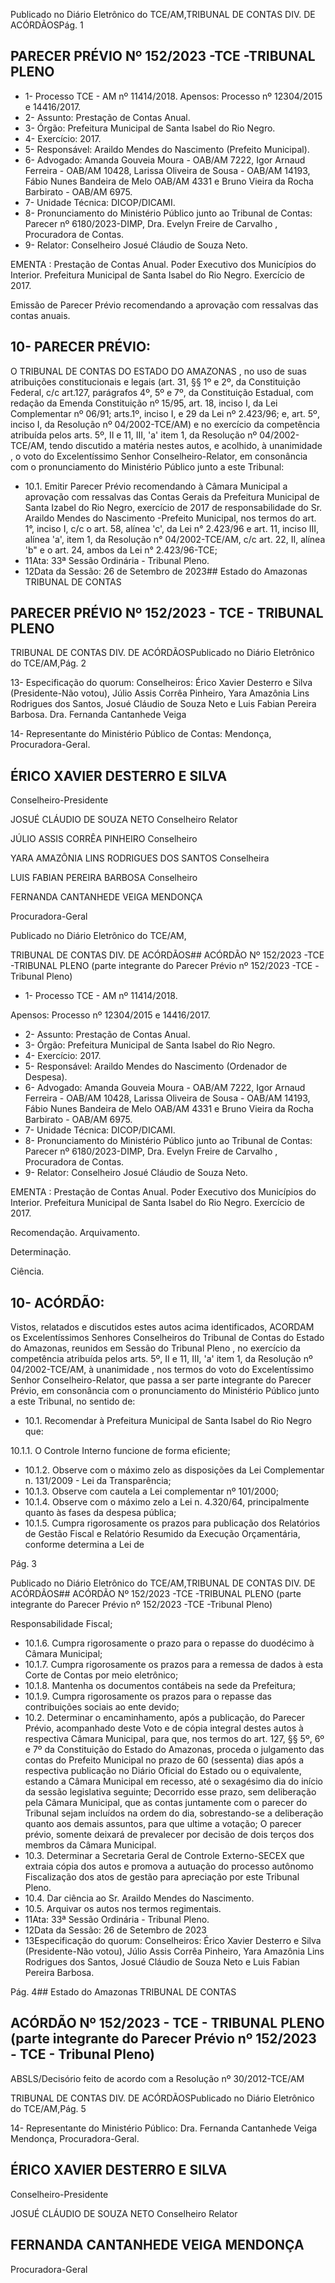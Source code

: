 Publicado  no  Diário  Eletrônico do TCE/AM,TRIBUNAL DE CONTAS DIV. DE ACÓRDÃOSPág. 1

## PARECER PRÉVIO Nº 152/2023 -TCE -TRIBUNAL PLENO

- 1- Processo TCE - AM nº 11414/2018. Apensos: Processo nº  12304/2015 e 14416/2017.
- 2- Assunto: Prestação de Contas Anual.
- 3- Órgão: Prefeitura Municipal de Santa Isabel do Rio Negro.
- 4- Exercício: 2017.
- 5- Responsável: Araildo Mendes do Nascimento (Prefeito Municipal).
- 6- Advogado: Amanda Gouveia Moura - OAB/AM 7222, Igor Arnaud Ferreira - OAB/AM 10428, Larissa Oliveira de Sousa - OAB/AM 14193, Fábio Nunes Bandeira de Melo OAB/AM 4331 e Bruno Vieira da Rocha Barbirato - OAB/AM 6975.
- 7- Unidade Técnica: DICOP/DICAMI.
- 8- Pronunciamento  do  Ministério  Público  junto  ao  Tribunal  de  Contas: Parecer  nº 6180/2023-DIMP, Dra. Evelyn Freire de Carvalho , Procuradora de Contas.
- 9- Relator: Conselheiro Josué Cláudio de Souza Neto.

EMENTA : Prestação de Contas Anual. Poder Executivo dos Municípios do Interior. Prefeitura Municipal de Santa Isabel do Rio Negro.  Exercício de 2017.

Emissão de Parecer Prévio recomendando a aprovação com ressalvas das contas anuais.

## 10-  PARECER PRÉVIO:

O  TRIBUNAL  DE  CONTAS  DO  ESTADO  DO  AMAZONAS ,  no  uso  de  suas atribuições  constitucionais  e  legais  (art.  31,  §§  1º  e  2º,  da  Constituição  Federal,  c/c art.127,  parágrafos  4º,  5º  e  7º,  da  Constituição  Estadual,  com  redação  da  Emenda Constituição nº 15/95, art. 18, inciso I, da Lei Complementar nº 06/91; arts.1º, inciso I, e 29  da  Lei  nº  2.423/96;  e,  art.  5º,  inciso  I,  da  Resolução  nº  04/2002-TCE/AM)  e  no exercício da competência atribuída pelos arts. 5º, II e 11, III, 'a' item 1, da Resolução nº 04/2002-TCE/AM, tendo discutido a matéria nestes autos, e acolhido, à unanimidade , o voto do Excelentíssimo Senhor Conselheiro-Relator, em consonância com o pronunciamento do Ministério Público junto a este Tribunal:

- 10.1. Emitir Parecer Prévio recomendando  à Câmara  Municipal a aprovação com ressalvas das Contas Gerais da Prefeitura Municipal de Santa Izabel do Rio Negro, exercício de 2017 de responsabilidade do  Sr. Araildo  Mendes  do  Nascimento -Prefeito  Municipal,  nos termos do art. 1°, inciso I, c/c o art. 58, alínea 'c', da Lei n° 2.423/96 e art. 11, inciso III, alínea 'a', item 1, da Resolução n° 04/2002-TCE/AM, c/c art. 22, II, alínea 'b" e o art. 24, ambos da Lei n° 2.423/96-TCE;
- 11Ata: 33ª Sessão Ordinária - Tribunal Pleno.
- 12Data da Sessão: 26 de Setembro de 2023## Estado do Amazonas TRIBUNAL DE CONTAS

## PARECER PRÉVIO Nº 152/2023 - TCE - TRIBUNAL PLENO

TRIBUNAL DE CONTAS DIV. DE ACÓRDÃOSPublicado  no  Diário  Eletrônico do TCE/AM,Pág. 2

13- Especificação do quorum: Conselheiros: Érico Xavier Desterro e Silva (Presidente-Não  votou),  Júlio  Assis  Corrêa  Pinheiro,  Yara  Amazônia  Lins  Rodrigues dos Santos, Josué Cláudio de Souza Neto e Luis Fabian Pereira Barbosa. Dra. Fernanda Cantanhede Veiga

14-  Representante do Ministério Público de Contas: Mendonça, Procuradora-Geral.

## ÉRICO XAVIER DESTERRO E SILVA

Conselheiro-Presidente

JOSUÉ CLÁUDIO DE SOUZA NETO Conselheiro Relator

JÚLIO ASSIS CORRÊA PINHEIRO Conselheiro

YARA AMAZÔNIA LINS RODRIGUES DOS SANTOS Conselheira

LUIS FABIAN PEREIRA BARBOSA Conselheiro

FERNANDA CANTANHEDE VEIGA MENDONÇA

Procuradora-Geral

Publicado  no  Diário  Eletrônico do TCE/AM,

TRIBUNAL DE CONTAS DIV. DE ACÓRDÃOS## ACÓRDÃO Nº 152/2023 -TCE -TRIBUNAL PLENO (parte integrante do Parecer Prévio nº 152/2023 -TCE -Tribunal Pleno)

- 1- Processo TCE - AM nº 11414/2018.

Apensos: Processo nº  12304/2015 e 14416/2017.

- 2- Assunto: Prestação de Contas Anual.
- 3- Órgão: Prefeitura Municipal de Santa Isabel do Rio Negro.
- 4- Exercício: 2017.
- 5- Responsável: Araildo Mendes do Nascimento (Ordenador de Despesa).
- 6- Advogado: Amanda Gouveia Moura - OAB/AM 7222, Igor Arnaud Ferreira - OAB/AM 10428, Larissa Oliveira de Sousa - OAB/AM 14193, Fábio Nunes Bandeira de Melo OAB/AM 4331 e Bruno Vieira da Rocha Barbirato - OAB/AM 6975.
- 7- Unidade Técnica: DICOP/DICAMI.
- 8- Pronunciamento  do  Ministério  Público  junto  ao  Tribunal  de  Contas: Parecer  nº 6180/2023-DIMP, Dra. Evelyn Freire de Carvalho , Procuradora de Contas.
- 9- Relator: Conselheiro Josué Cláudio de Souza Neto.

EMENTA : Prestação de Contas Anual. Poder Executivo dos Municípios do Interior. Prefeitura Municipal  de  Santa  Isabel  do  Rio  Negro.  Exercício de 2017.

Recomendação. Arquivamento.

Determinação.

Ciência.

## 10-  ACÓRDÃO:

Vistos, relatados e discutidos estes autos acima identificados, ACORDAM os Excelentíssimos Senhores Conselheiros do Tribunal de Contas do Estado do Amazonas, reunidos em Sessão do Tribunal Pleno , no exercício da competência atribuída pelos arts. 5º, II e 11, III, 'a' item 1, da Resolução nº 04/2002-TCE/AM, à unanimidade , nos termos do voto do Excelentíssimo Senhor Conselheiro-Relator, que passa a ser parte integrante do Parecer Prévio, em consonância com o pronunciamento do Ministério Público junto a este Tribunal, no sentido de:

- 10.1. Recomendar à Prefeitura Municipal de Santa Isabel do Rio Negro que:

10.1.1.  O Controle Interno funcione de forma eficiente;

- 10.1.2.  Observe com  o  máximo  zelo  as  disposições  da  Lei Complementar n. 131/2009 - Lei da Transparência;
- 10.1.3.  Observe com cautela a Lei complementar nº 101/2000;
- 10.1.4.  Observe com o máximo zelo a Lei n. 4.320/64, principalmente quanto às fases da despesa pública;
- 10.1.5.  Cumpra  rigorosamente  os  prazos  para  publicação  dos Relatórios de Gestão  Fiscal e Relatório Resumido  da Execução  Orçamentária, conforme determina a Lei de

Pág. 3

Publicado  no  Diário  Eletrônico do TCE/AM,TRIBUNAL DE CONTAS DIV. DE ACÓRDÃOS## ACÓRDÃO Nº 152/2023 -TCE -TRIBUNAL PLENO (parte integrante do Parecer Prévio nº 152/2023 -TCE -Tribunal Pleno)

Responsabilidade Fiscal;

- 10.1.6.  Cumpra rigorosamente o prazo para o repasse do duodécimo à Câmara Municipal;
- 10.1.7.  Cumpra  rigorosamente  os  prazos  para  a  remessa  de dados à esta Corte de Contas por meio eletrônico;
- 10.1.8.  Mantenha os documentos contábeis na sede da Prefeitura;
- 10.1.9.  Cumpra  rigorosamente  os  prazos  para  o  repasse  das contribuições sociais ao ente devido;
- 10.2. Determinar o encaminhamento, após a publicação, do Parecer Prévio, acompanhado deste Voto e de cópia integral destes autos à respectiva Câmara Municipal, para que, nos termos do art. 127, §§ 5º, 6º e 7º da Constituição do Estado do Amazonas, proceda o julgamento das contas do Prefeito Municipal no prazo  de  60 (sessenta) dias após  a respectiva  publicação  no  Diário  Oficial  do  Estado  ou  o  equivalente, estando  a  Câmara  Municipal  em  recesso,  até  o  sexagésimo  dia  do início da sessão  legislativa seguinte; Decorrido esse  prazo, sem deliberação  pela  Câmara  Municipal,  que  as  contas  juntamente  com  o parecer do Tribunal sejam incluídos na ordem do dia, sobrestando-se a deliberação quanto aos demais assuntos, para que ultime a votação; O parecer  prévio,  somente  deixará  de  prevalecer  por  decisão  de  dois terços dos membros da Câmara Municipal.
- 10.3. Determinar a Secretaria Geral de Controle Externo-SECEX que extraia cópia dos autos e promova  a  autuação  do  processo  autônomo Fiscalização dos  atos  de  gestão  para  apreciação  por  este  Tribunal Pleno.
- 10.4. Dar ciência ao Sr. Araildo Mendes do Nascimento.
- 10.5. Arquivar os autos nos termos regimentais.
- 11Ata: 33ª Sessão Ordinária - Tribunal Pleno.
- 12Data da Sessão: 26 de Setembro de 2023
- 13Especificação do quorum: Conselheiros: Érico Xavier Desterro e Silva (Presidente-Não  votou),  Júlio  Assis  Corrêa  Pinheiro,  Yara  Amazônia  Lins  Rodrigues dos Santos, Josué Cláudio de Souza Neto e Luis Fabian Pereira Barbosa.

Pág. 4## Estado do Amazonas TRIBUNAL DE CONTAS

## ACÓRDÃO Nº 152/2023 - TCE - TRIBUNAL PLENO (parte integrante do Parecer Prévio nº 152/2023 - TCE - Tribunal Pleno)

ABSLS/Decisório feito de acordo com a Resolução nº 30/2012-TCE/AM

TRIBUNAL DE CONTAS DIV. DE ACÓRDÃOSPublicado  no  Diário  Eletrônico do TCE/AM,Pág. 5

14-  Representante do Ministério Público: Dra. Fernanda Cantanhede Veiga Mendonça, Procuradora-Geral.

## ÉRICO XAVIER DESTERRO E SILVA

Conselheiro-Presidente

JOSUÉ CLÁUDIO DE SOUZA NETO Conselheiro Relator

## FERNANDA CANTANHEDE VEIGA MENDONÇA

Procuradora-Geral